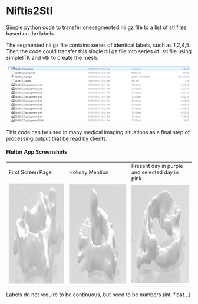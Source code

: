 # Niftis2Stl
Simple python code to transfer onesegmented nii.gz file to a list of stl files based on the labels

The segmented nii.gz file contains series of identical labels, such as 1,2,4,5. Then the code could transfer this single nii.gz file into series of .stl file using simpleITK and vtk to create the mesh. 

![name-of-you-image](img/new.PNG)

This code can be used in many medical imaging situations as a final step of processing output that be read by clients.



#### Flutter App Screenshots

<table>
  <tr>
    <td>First Screen Page</td>
     <td>Holiday Mention</td>
     <td>Present day in purple and selected day in pink</td>
  </tr>
  <tr>
    <td><img src="img/image.png" width=480 height=270></td>
    <td><img src="img/1.png" width=480 height=270></td>
    <td><img src="img/2.png" width=480 height=270></td>
  </tr>
 </table>

Labels do not require to be continuous, but need to be numbers (int, float...)
